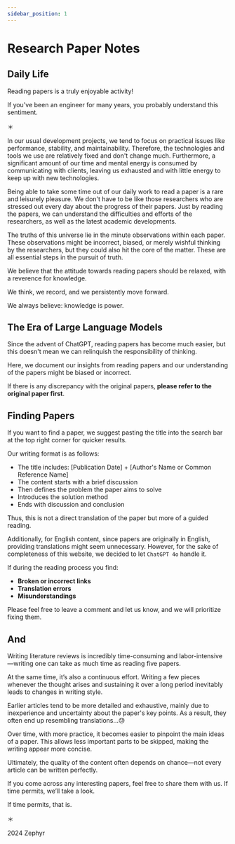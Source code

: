 ```yaml
---
sidebar_position: 1
---
```


# Research Paper Notes

## Daily Life

Reading papers is a truly enjoyable activity!

If you've been an engineer for many years, you probably understand this sentiment.

＊

In our usual development projects, we tend to focus on practical issues like performance, stability, and maintainability. Therefore, the technologies and tools we use are relatively fixed and don't change much. Furthermore, a significant amount of our time and mental energy is consumed by communicating with clients, leaving us exhausted and with little energy to keep up with new technologies.

Being able to take some time out of our daily work to read a paper is a rare and leisurely pleasure. We don't have to be like those researchers who are stressed out every day about the progress of their papers. Just by reading the papers, we can understand the difficulties and efforts of the researchers, as well as the latest academic developments.

The truths of this universe lie in the minute observations within each paper. These observations might be incorrect, biased, or merely wishful thinking by the researchers, but they could also hit the core of the matter. These are all essential steps in the pursuit of truth.

We believe that the attitude towards reading papers should be relaxed, with a reverence for knowledge.

We think, we record, and we persistently move forward.

We always believe: knowledge is power.

## The Era of Large Language Models

Since the advent of ChatGPT, reading papers has become much easier, but this doesn't mean we can relinquish the responsibility of thinking.

Here, we document our insights from reading papers and our understanding of the papers might be biased or incorrect.

If there is any discrepancy with the original papers, **please refer to the original paper first**.

## Finding Papers

If you want to find a paper, we suggest pasting the title into the search bar at the top right corner for quicker results.

Our writing format is as follows:

- The title includes: [Publication Date] + [Author's Name or Common Reference Name]
- The content starts with a brief discussion
- Then defines the problem the paper aims to solve
- Introduces the solution method
- Ends with discussion and conclusion

Thus, this is not a direct translation of the paper but more of a guided reading.

Additionally, for English content, since papers are originally in English, providing translations might seem unnecessary. However, for the sake of completeness of this website, we decided to let `ChatGPT 4o` handle it.

If during the reading process you find:

- **Broken or incorrect links**
- **Translation errors**
- **Misunderstandings**

Please feel free to leave a comment and let us know, and we will prioritize fixing them.

## And

Writing literature reviews is incredibly time-consuming and labor-intensive—writing one can take as much time as reading five papers.

At the same time, it’s also a continuous effort. Writing a few pieces whenever the thought arises and sustaining it over a long period inevitably leads to changes in writing style.

Earlier articles tend to be more detailed and exhaustive, mainly due to inexperience and uncertainty about the paper's key points. As a result, they often end up resembling translations...😓

Over time, with more practice, it becomes easier to pinpoint the main ideas of a paper. This allows less important parts to be skipped, making the writing appear more concise.

Ultimately, the quality of the content often depends on chance—not every article can be written perfectly.

If you come across any interesting papers, feel free to share them with us. If time permits, we’ll take a look.

If time permits, that is.

＊

2024 Zephyr
